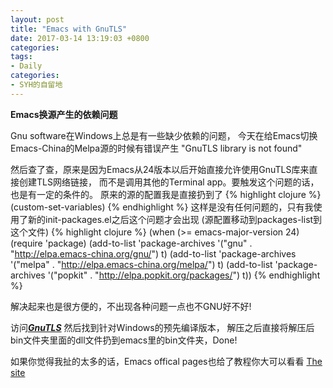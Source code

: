```yaml
---
layout: post
title: "Emacs with GnuTLS"
date: 2017-03-14 13:19:03 +0800
categories:
tags:
- Daily
categories:
- SYH的自留地
---
```


**Emacs换源产生的依赖问题**

Gnu software在Windows上总是有一些缺少依赖的问题，
今天在给Emacs切换Emacs-China的Melpa源的时候有错误产生 "GnuTLS library is not found"

然后查了查，原来是因为Emacs从24版本以后开始直接允许使用GnuTLS库来直接创建TLS网络链接，
而不是调用其他的Terminal app。要触发这个问题的话，也是有一定的条件的。
原来的源的配置我是直接扔到了
{% highlight clojure %}
(custom-set-variables)
{% endhighlight %}
这样是没有任何问题的，只有我使用了新的init-packages.el之后这个问题才会出现
(源配置移动到packages-list到这个文件)
{% highlight clojure %}
(when (>= emacs-major-version 24)
  (require 'package)
  (add-to-list 'package-archives '("gnu" . "http://elpa.emacs-china.org/gnu/") t)
  (add-to-list 'package-archives '("melpa" . "http://elpa.emacs-china.org/melpa/") t)
  (add-to-list 'package-archives '("popkit" . "http://elpa.popkit.org/packages/") t))
{% endhighlight %}

解决起来也是很方便的，不出现各种问题一点也不GNU好不好! 

访问[***GnuTLS***](http://www.gnutls.org/download.html) 然后找到针对Windows的预先编译版本，
解压之后直接将解压后bin文件夹里面的dll文件扔到emacs里的bin文件夹，Done!

如果你觉得我扯的太多的话，Emacs offical pages也给了教程你大可以看看
[The site](https://www.gnu.org/software/emacs/manual/html_mono/emacs-gnutls.html)

